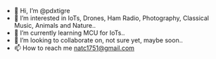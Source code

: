 - 👋 Hi, I’m @pdxtigre
- 👀 I’m interested in IoTs, Drones, Ham Radio, Photography, Classical Music, Animals and Nature..
- 🌱 I’m currently learning MCU for IoTs..
- 💞️ I’m looking to collaborate on, not sure yet, maybe soon..
- 📫 How to reach me natc1751@gmail.com

<!---
pdxtigre/pdxtigre is a ✨ special ✨ repository because its `README.md` (this file) appears on your GitHub profile.
You can click the Preview link to take a look at your changes.
--->
